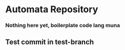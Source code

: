 # Automata Repository

### Nothing here yet, boilerplate code lang muna

## Test commit in test-branch
